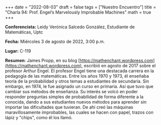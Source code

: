 +++
date  = "2022-08-03"
draft = false
tags  = ["Nuestro Encuentro"]
title = "Charla 94: Prof. Engel’s Marvelously Improbable Machines"
math  = true
+++

**Conferencista:**  Leidy Verónica Salcedo González, Estudiante de Matemáticas, Uptc

**Fecha:** Miércoles 3 de agosto de 2022, 3:00 p.m.

**Lugar:** C-119 

**Resumen**: James Propp, en su blog [https://mathenchant.wordpress.com](https://mathenchant.wordpress.com), escribió en agosto de 2017 sobre el profesor Arthur Engel. El profesor Engel tiene una destacada carrera en la pedagogía de las matemáticas. Entre los años 1970 y 1973, él enseñaba teoría de la probabilidad y otros temas a estudiantes de secundaria. Sin embargo, en 1974, le fue asignado un curso en primaria. Así que tuvo que cambiar sus métodos de enseñanza. Su interés se volcó en poder responder preguntas simples de probabilidad de forma diferente a la conocida, dando a sus estudiantes nuevos métodos para aprender sin importar las dificultades que tuvieran. De ahí creó las máquinas maravillosamente improbables, las cuales se hacen con papel, trazos con lápiz y "chips", como él los llamó.
